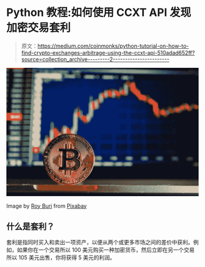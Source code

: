 # Python 教程:如何使用 CCXT API 发现加密交易套利

> 原文：<https://medium.com/coinmonks/python-tutorial-on-how-to-find-crypto-exchanges-arbitrage-using-the-ccxt-api-510adad652ff?source=collection_archive---------2----------------------->

![](img/3e7016f26f563d5785b9b4468af716cc.png)

Image by [Roy Buri](https://pixabay.com/users/royburi-3128024/?utm_source=link-attribution&utm_medium=referral&utm_campaign=image&utm_content=4481815) from [Pixabay](https://pixabay.com//?utm_source=link-attribution&utm_medium=referral&utm_campaign=image&utm_content=4481815)

## 什么是套利？

套利是指同时买入和卖出一项资产，以便从两个或更多市场之间的差价中获利。例如，如果你在一个交易所以 100 美元购买一种加密货币，然后立即在另一个交易所以 105 美元出售，你将获得 5 美元的利润。